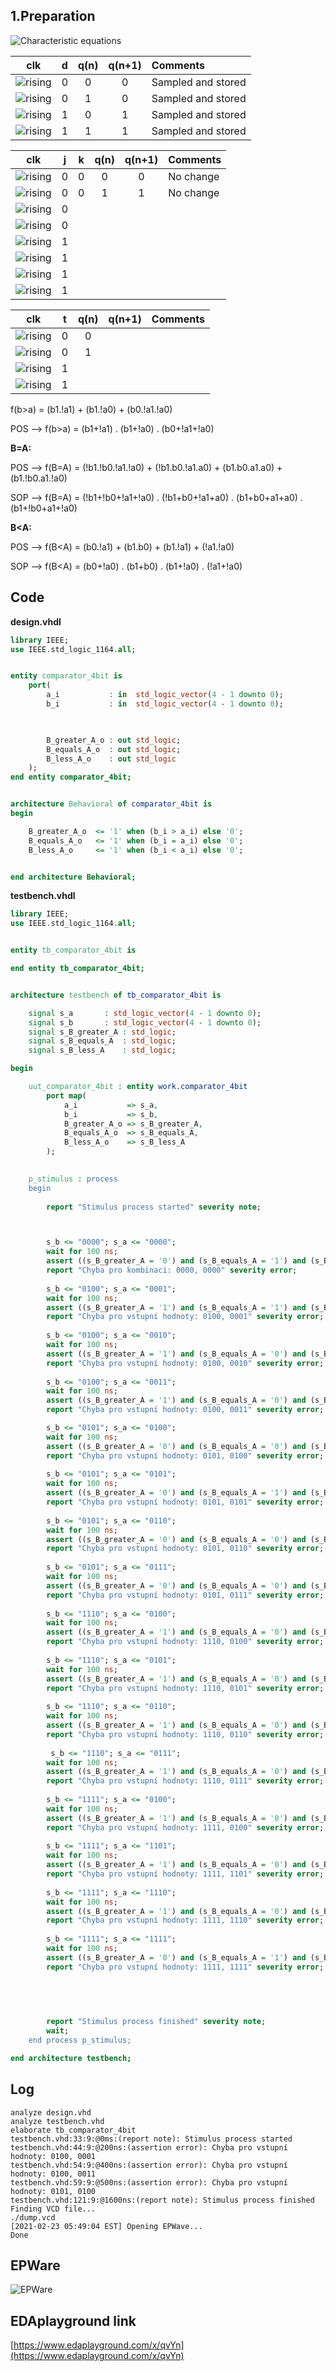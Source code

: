 ## 1.Preparation


![Characteristic equations](Images/eq_flip_flops.png)
<!--
\begin{align*}
    q_{n+1}^D =&~ \\
    q_{n+1}^{JK} =&\\
    q_{n+1}^T =&\\
\end{align*}-->

   | **clk** | **d** | **q(n)** | **q(n+1)** | **Comments** |
   | :-: | :-: | :-: | :-: | :-- |
   | ![rising](Images/eq_uparrow.png) | 0 | 0 | 0 | Sampled and stored |
   | ![rising](Images/eq_uparrow.png) | 0 | 1 | 0 | Sampled and stored |
   | ![rising](Images/eq_uparrow.png) | 1 | 0 | 1 | Sampled and stored |
   | ![rising](Images/eq_uparrow.png) | 1 | 1 | 1 | Sampled and stored |

   | **clk** | **j** | **k** | **q(n)** | **q(n+1)** | **Comments** |
   | :-: | :-: | :-: | :-: | :-: | :-- |
   | ![rising](Images/eq_uparrow.png) | 0 | 0 | 0 | 0 | No change |
   | ![rising](Images/eq_uparrow.png) | 0 | 0 | 1 | 1 | No change |
   | ![rising](Images/eq_uparrow.png) | 0 |  |  |  |  |
   | ![rising](Images/eq_uparrow.png) | 0 |  |  |  |  |
   | ![rising](Images/eq_uparrow.png) | 1 |  |  |  |  |
   | ![rising](Images/eq_uparrow.png) | 1 |  |  |  |  |
   | ![rising](Images/eq_uparrow.png) | 1 |  |  |  |  |
   | ![rising](Images/eq_uparrow.png) | 1 |  |  |  |  |

   | **clk** | **t** | **q(n)** | **q(n+1)** | **Comments** |
   | :-: | :-: | :-: | :-: | :-- |
   | ![rising](Images/eq_uparrow.png) | 0 | 0 |  |  |
   | ![rising](Images/eq_uparrow.png) | 0 | 1 |  |  |
   | ![rising](Images/eq_uparrow.png) | 1 |  |  |  |
   | ![rising](Images/eq_uparrow.png) | 1 |  |  |  |


<!--


**f(B<A) = (b1+b1+a1+a1) . (b1+!b0+a1+a1) . (b1+!b0+a1+!a0) . (!b1+b0+a1+a0) . (!b1+b0+a1+!a0) . (!b1+b0+!a1+a0) . (!b1+!b0+a1+a0) . (!b1+!b0+a1+!a0) . (!b1+!b0+!a1+a0) . (!b1+!b0+!a1+!a0)**


## K-maps

![Karnaugh](images/excel_karnaugh3.png)

**B>A:**

SOP --> f(b>a) = (b1.!a1) + (b1.!a0) + (b0.!a1.!a0)

POS --> f(b>a) = (b1+!a1) . (b1+!a0) . (b0+!a1+!a0)



**B=A:**

POS --> f(B=A) = (!b1.!b0.!a1.!a0) + (!b1.b0.!a1.a0) + (b1.b0.a1.a0) + (b1.!b0.a1.!a0)

SOP --> f(B=A) = (!b1+!b0+!a1+!a0) . (!b1+b0+!a1+a0) . (b1+b0+a1+a0) . (b1+!b0+a1+!a0)



**B<A:**

POS --> f(B<A) = (b0.!a1) + (b1.b0) + (b1.!a1) + (!a1.!a0)

SOP --> f(B<A) = (b0+!a0) . (b1+b0) . (b1+!a0) . (!a1+!a0)

## Code

**design.vhdl**

```vhdl
library IEEE;
use IEEE.std_logic_1164.all;


entity comparator_4bit is
    port(
        a_i           : in  std_logic_vector(4 - 1 downto 0);
        b_i           : in  std_logic_vector(4 - 1 downto 0);

        

        B_greater_A_o : out std_logic;
        B_equals_A_o  : out std_logic;
        B_less_A_o    : out std_logic      
    );
end entity comparator_4bit;


architecture Behavioral of comparator_4bit is
begin

    B_greater_A_o  <= '1' when (b_i > a_i) else '0';
    B_equals_A_o   <= '1' when (b_i = a_i) else '0';
    B_less_A_o     <= '1' when (b_i < a_i) else '0';


end architecture Behavioral;

```

**testbench.vhdl**

```vhdl
library IEEE;
use IEEE.std_logic_1164.all;


entity tb_comparator_4bit is

end entity tb_comparator_4bit;


architecture testbench of tb_comparator_4bit is

    signal s_a       : std_logic_vector(4 - 1 downto 0);
    signal s_b       : std_logic_vector(4 - 1 downto 0);
    signal s_B_greater_A : std_logic;
    signal s_B_equals_A  : std_logic;
    signal s_B_less_A    : std_logic;

begin

    uut_comparator_4bit : entity work.comparator_4bit
        port map(
            a_i           => s_a,
            b_i           => s_b,
            B_greater_A_o => s_B_greater_A,
            B_equals_A_o  => s_B_equals_A,
            B_less_A_o    => s_B_less_A
        );

   
    p_stimulus : process
    begin
        
        report "Stimulus process started" severity note;



        s_b <= "0000"; s_a <= "0000"; 
        wait for 100 ns;
        assert ((s_B_greater_A = '0') and (s_B_equals_A = '1') and (s_B_less_A = '0'))
        report "Chyba pro kombinaci: 0000, 0000" severity error;
        
        s_b <= "0100"; s_a <= "0001"; 
        wait for 100 ns;
        assert ((s_B_greater_A = '1') and (s_B_equals_A = '1') and (s_B_less_A = '0'))
        report "Chyba pro vstupní hodnoty: 0100, 0001" severity error;
       
        s_b <= "0100"; s_a <= "0010"; 
        wait for 100 ns;
        assert ((s_B_greater_A = '1') and (s_B_equals_A = '0') and (s_B_less_A = '0'))
        report "Chyba pro vstupní hodnoty: 0100, 0010" severity error;
        
        s_b <= "0100"; s_a <= "0011"; 
        wait for 100 ns;
        assert ((s_B_greater_A = '1') and (s_B_equals_A = '0') and (s_B_less_A = '1'))
        report "Chyba pro vstupní hodnoty: 0100, 0011" severity error;

		s_b <= "0101"; s_a <= "0100"; 
        wait for 100 ns;
        assert ((s_B_greater_A = '0') and (s_B_equals_A = '0') and (s_B_less_A = '0'))
        report "Chyba pro vstupní hodnoty: 0101, 0100" severity error;
        
        s_b <= "0101"; s_a <= "0101"; 
        wait for 100 ns;
        assert ((s_B_greater_A = '0') and (s_B_equals_A = '1') and (s_B_less_A = '0'))
        report "Chyba pro vstupní hodnoty: 0101, 0101" severity error;
        
        s_b <= "0101"; s_a <= "0110"; 
        wait for 100 ns;
        assert ((s_B_greater_A = '0') and (s_B_equals_A = '0') and (s_B_less_A = '1'))
        report "Chyba pro vstupní hodnoty: 0101, 0110" severity error;
        
        s_b <= "0101"; s_a <= "0111"; 
        wait for 100 ns;
        assert ((s_B_greater_A = '0') and (s_B_equals_A = '0') and (s_B_less_A = '1'))
        report "Chyba pro vstupní hodnoty: 0101, 0111" severity error;
        
        s_b <= "1110"; s_a <= "0100"; 
        wait for 100 ns;
        assert ((s_B_greater_A = '1') and (s_B_equals_A = '0') and (s_B_less_A = '0'))
        report "Chyba pro vstupní hodnoty: 1110, 0100" severity error;
        
        s_b <= "1110"; s_a <= "0101"; 
        wait for 100 ns;
        assert ((s_B_greater_A = '1') and (s_B_equals_A = '0') and (s_B_less_A = '0'))
        report "Chyba pro vstupní hodnoty: 1110, 0101" severity error;
        
        s_b <= "1110"; s_a <= "0110"; 
        wait for 100 ns;
        assert ((s_B_greater_A = '1') and (s_B_equals_A = '0') and (s_B_less_A = '0'))
        report "Chyba pro vstupní hodnoty: 1110, 0110" severity error;
        
         s_b <= "1110"; s_a <= "0111"; 
        wait for 100 ns;
        assert ((s_B_greater_A = '1') and (s_B_equals_A = '0') and (s_B_less_A = '0'))
        report "Chyba pro vstupní hodnoty: 1110, 0111" severity error;
        
        s_b <= "1111"; s_a <= "0100"; 
        wait for 100 ns;
        assert ((s_B_greater_A = '1') and (s_B_equals_A = '0') and (s_B_less_A = '0'))
        report "Chyba pro vstupní hodnoty: 1111, 0100" severity error;
        
        s_b <= "1111"; s_a <= "1101"; 
        wait for 100 ns;
        assert ((s_B_greater_A = '1') and (s_B_equals_A = '0') and (s_B_less_A = '0'))
        report "Chyba pro vstupní hodnoty: 1111, 1101" severity error;
        
        s_b <= "1111"; s_a <= "1110"; 
        wait for 100 ns;
        assert ((s_B_greater_A = '1') and (s_B_equals_A = '0') and (s_B_less_A = '0'))
        report "Chyba pro vstupní hodnoty: 1111, 1110" severity error;
        
        s_b <= "1111"; s_a <= "1111"; 
        wait for 100 ns;
        assert ((s_B_greater_A = '0') and (s_B_equals_A = '1') and (s_B_less_A = '0'))
        report "Chyba pro vstupní hodnoty: 1111, 1111" severity error;


        
        
       
        report "Stimulus process finished" severity note;
        wait;
    end process p_stimulus;

end architecture testbench;
```


## Log
```
analyze design.vhd
analyze testbench.vhd
elaborate tb_comparator_4bit
testbench.vhd:33:9:@0ms:(report note): Stimulus process started
testbench.vhd:44:9:@200ns:(assertion error): Chyba pro vstupní hodnoty: 0100, 0001
testbench.vhd:54:9:@400ns:(assertion error): Chyba pro vstupní hodnoty: 0100, 0011
testbench.vhd:59:9:@500ns:(assertion error): Chyba pro vstupní hodnoty: 0101, 0100
testbench.vhd:121:9:@1600ns:(report note): Stimulus process finished
Finding VCD file...
./dump.vcd
[2021-02-23 05:49:04 EST] Opening EPWave...
Done

```

## EPWare

![EPWare](images/EPWare.PNG)

## EDAplayground link

[https://www.edaplayground.com/x/qvYn](https://www.edaplayground.com/x/qvYn)


